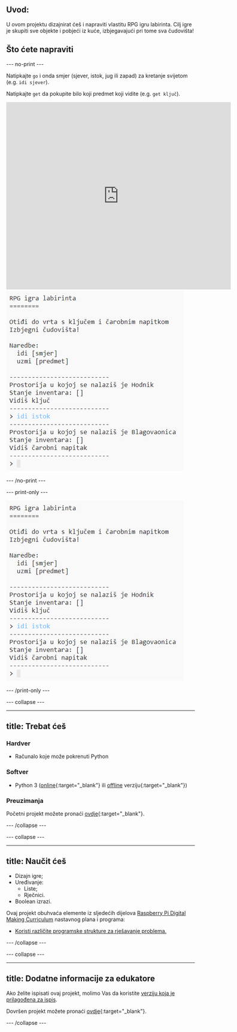## Uvod:

U ovom projektu dizajnirat ćeš i napraviti vlastitu RPG igru labirinta. Cilj igre je skupiti sve objekte i pobjeći iz kuće, izbjegavajući pri tome sva čudovišta!

## Što ćete napraviti

\--- no-print \---

Natipkajte `go` i onda smjer (sjever, istok, jug ili zapad) za kretanje svijetom (e.g. `idi sjever`).

Natipkajte `get` da pokupite bilo koji predmet koji vidite (e.g. `get ključ`).

<div class="trinket">
  <iframe src="https://trinket.io/embed/python/d06adeb527?outputOnly=true&start=result" width="600" height="500" frameborder="0" marginwidth="0" marginheight="0" allowfullscreen>
  </iframe>
  <img src="images/rpg-finished.png">
</div>

\--- /no-print \---

\--- print-only \---

![complete project](images/rpg-finished.png)

\--- /print-only \---

\--- collapse \---

* * *

## title: Trebat ćeš

### Hardver

+ Računalo koje može pokrenuti Python

### Softver

+ Python 3 ([online](https://trinket.io/){:target="_blank"} ili [offline](https://www.python.org/downloads/) verziju{:target="_blank"})

### Preuzimanja

Početni projekt možete pronaći [ovdje](http://rpf.io/p/en/rpg-go){:target="_blank"}.

\--- /collapse \---

\--- collapse \---

* * *

## title: Naučit ćeš

+ Dizajn igre;
+ Uređivanje: 
    + Liste;
    + Rječnici.
+ Boolean izrazi.

Ovaj projekt obuhvaća elemente iz sljedećih dijelova [Raspberry Pi Digital Making Curriculum](http://rpf.io/curriculum) nastavnog plana i programa:

+ [Koristi različite programske strukture za rješavanje problema.](https://www.raspberrypi.org/curriculum/programming/builder)

\--- /collapse \---

\--- collapse \---

* * *

## title: Dodatne informacije za edukatore

Ako želite ispisati ovaj projekt, molimo Vas da koristite [verziju koja je prilagođena za ispis](https://projects.raspberrypi.org/en/projects/rpg/print).

Dovršen projekt možete pronaći [ovdje](http://rpf.io/p/en/rpg-get){:target="_blank"}.

\--- /collapse \---